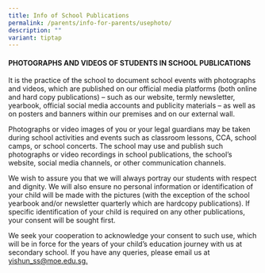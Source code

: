 ```yaml
---
title: Info of School Publications
permalink: /parents/info-for-parents/usephoto/
description: ""
variant: tiptap
---
```

<h4>PHOTOGRAPHS AND VIDEOS OF STUDENTS IN SCHOOL PUBLICATIONS</h4>
<p>It is the practice of the school to document school events with photographs
and videos, which are published on our official media platforms (both online
and hard copy publications) – such as our website, termly newsletter, yearbook,
official social media accounts and publicity materials – as well as on
posters and banners within our premises and on our external wall.</p>
<p>Photographs or video images of you or your legal guardians may be taken
during school activities and events such as classroom lessons, CCA, school
camps, or school concerts. The school may use and publish such photographs
or video recordings in school publications, the school’s website, social
media channels, or other communication channels.</p>
<p>We wish to assure you that we will always portray our students with respect
and dignity. We will also ensure no personal information or identification
of your child will be made with the pictures (with the exception of the
school yearbook and/or newsletter quarterly which are hardcopy publications).
If specific identification of your child is required on any other publications,
your consent will be sought first.</p>
<p>We seek your cooperation to acknowledge your consent to such use, which
will be in force for the years of your child’s education journey with us
at secondary school. If you have any queries, please email us at&nbsp;
<a href="mailto:yishun_ss@moe.edu.sg" rel="noopener noreferrer nofollow" target="_blank">yishun_ss@moe.edu.sg.</a>
</p>